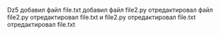 Dz5
добавил файл file.txt
добавил файл file2.py
отредактировал файл file2.py
отредактировал file.txt и file2.py
отредактировал file.txt
отредактировал file.txt
